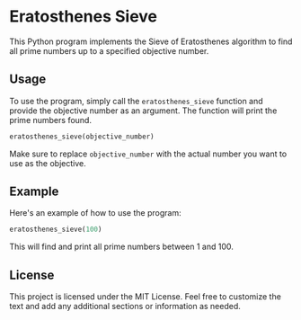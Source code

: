 # Eratosthenes Sieve

This Python program implements the Sieve of Eratosthenes algorithm to find all prime numbers up to a specified objective number.

## Usage

To use the program, simply call the `eratosthenes_sieve` function and provide the objective number as an argument. The function will print the prime numbers found.

```python
eratosthenes_sieve(objective_number)
```

Make sure to replace `objective_number` with the actual number you want to use as the objective.

## Example

Here's an example of how to use the program:

```python
eratosthenes_sieve(100)
```

This will find and print all prime numbers between 1 and 100.

## License

This project is licensed under the MIT License.
Feel free to customize the text and add any additional sections or information as needed.
